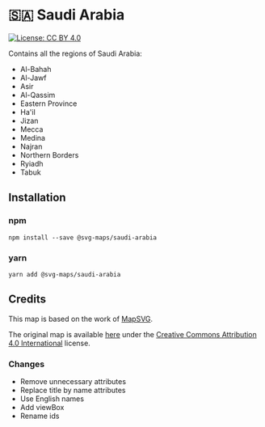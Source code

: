 # 🇸🇦 Saudi Arabia

[![License: CC BY 4.0](https://img.shields.io/badge/License-CC%20BY%204.0-blue.svg)](https://creativecommons.org/licenses/by/4.0/)

Contains all the regions of Saudi Arabia:
* Al-Bahah
* Al-Jawf
* Asir
* Al-Qassim
* Eastern Province
* Ha'il
* Jizan
* Mecca
* Medina
* Najran
* Northern Borders
* Ryiadh
* Tabuk

## Installation

### npm

`npm install --save @svg-maps/saudi-arabia`

### yarn

`yarn add @svg-maps/saudi-arabia`

## Credits

This map is based on the work of [MapSVG](https://mapsvg.com).

The original map is available [here](https://mapsvg.com/maps/saudi-arabia) under the [Creative Commons Attribution 4.0 International](https://creativecommons.org/licenses/by/4.0/) license.

### Changes

* Remove unnecessary attributes
* Replace title by name attributes
* Use English names
* Add viewBox
* Rename ids
